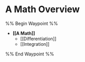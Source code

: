 # A Math Overview

%% Begin Waypoint %%
- **[[A Math]]**
	- [[Differentiation]]
	- [[Integration]]

%% End Waypoint %%